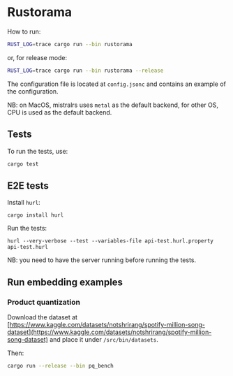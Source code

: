 # Rustorama

How to run:
```bash
RUST_LOG=trace cargo run --bin rustorama
```
or, for release mode:
```bash
RUST_LOG=trace cargo run --bin rustorama --release
```

The configuration file is located at `config.jsonc` and contains an example of the configuration.

NB: on MacOS, mistralrs uses `metal` as the default backend, for other OS, CPU is used as the default backend.

## Tests

To run the tests, use:
```bash
cargo test
```

## E2E tests

Install `hurl`:
```
cargo install hurl
```

Run the tests:
```
hurl --very-verbose --test --variables-file api-test.hurl.property api-test.hurl
```

NB: you need to have the server running before running the tests.


## Run embedding examples

### Product quantization

Download the dataset at [https://www.kaggle.com/datasets/notshrirang/spotify-million-song-dataset](https://www.kaggle.com/datasets/notshrirang/spotify-million-song-dataset) and place it under `/src/bin/datasets`.

Then:

```bash
cargo run --release --bin pq_bench
```
